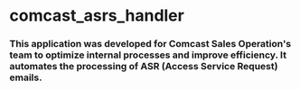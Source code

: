 # comcast_asrs_handler
### This application was developed for Comcast Sales Operation's team to optimize internal processes and improve efficiency. It automates the processing of ASR (Access Service Request) emails.
